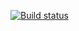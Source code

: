 [![Build status](https://ci.appveyor.com/api/projects/status/324cd9ya56gdx0j4?svg=true)](https://ci.appveyor.com/project/Spookyy12/grande2)
